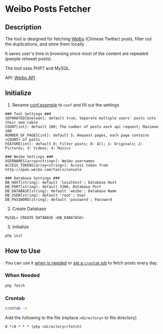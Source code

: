 # Weibo Posts Fetcher

## Description

The tool is designed for fetching [Weibo](https://weibo.com) (Chinese Twitter) posts, 
filter out the duplications, 
and store them locally.
 
It saves user's time in browsing since most of the content are repeated (people retweet posts).

The tool uses PHP7 and MySQL.

API: [Weibo API](http://open.weibo.com/wiki/API)

## Initialize

1. Rename [conf.example](conf.example) to `conf` and fill out the settings

```
### Tool Settings ###
SEPARATED[boolean]: default true; Separate multiple users' posts into their own table
COUNT[int]: default 100; The number of posts each api request; Maximum 100
NUMBER_OF_PAGES[int]: default 5; Request pages, each page contains <COUNT> of posts
FEATURE[int]: default 0; Filter posts; 0: All; 1: Originals; 2: Pictures; 3: Videos; 4: Musics

```

```
### Weibo Settings ###
USERNAMES[array<string>]: Weibo usernames
ACCESS_TOKENS[array<string>]: Access token from http://open.weibo.com/tools/console

```

```
### Database Settings ###
DB_HOST[string]: default 'localhost'; Database Host
DB_PORT[string]: default 3306; Database Port
DB_DATABASE[string]: default 'weibo'; Database Name
DB_USER[string]: default 'root'; User
DB_PASSWORD[string]: default 'password'; Password

```

2. Create Database

```
MySQL> CREATE DATABASE <DB_DABATASE>
```

3. Initialize

```bash
php init
```

## How to Use

You can use it [when is needed](#when-needed) or [set a `crontab` job](#crontab) to fetch posts every day.

### When Needed

```bash
php fetch
```

### Crontab

```bash
crontab -e
```

Add the following to the file (replace `<directory>` to file directory)

```
0 */8 * * * (php <directory>/fetch)
```
